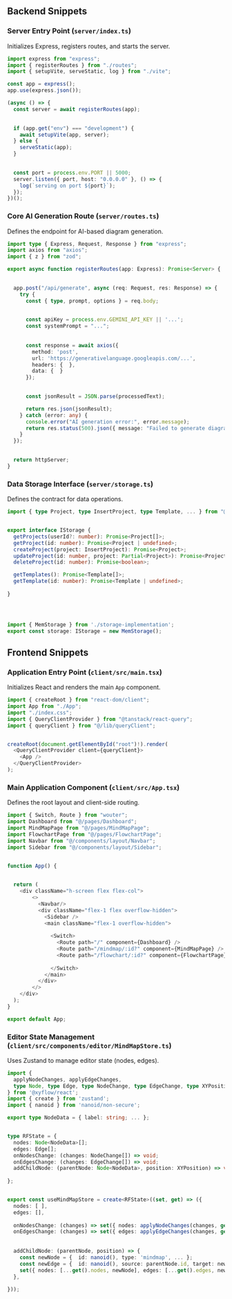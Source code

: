 ## Backend Snippets

### Server Entry Point (`server/index.ts`)
Initializes Express, registers routes, and starts the server.

```typescript
import express from "express";
import { registerRoutes } from "./routes";
import { setupVite, serveStatic, log } from "./vite";

const app = express();
app.use(express.json()); 

(async () => {
  const server = await registerRoutes(app); 

  
  if (app.get("env") === "development") {
    await setupVite(app, server);
  } else {
    serveStatic(app);
  }

  
  const port = process.env.PORT || 5000;
  server.listen({ port, host: "0.0.0.0" }, () => {
    log(`serving on port ${port}`);
  });
})();
```

### Core AI Generation Route (`server/routes.ts`)
Defines the endpoint for AI-based diagram generation.

```typescript
import type { Express, Request, Response } from "express";
import axios from "axios"; 
import { z } from "zod"; 

export async function registerRoutes(app: Express): Promise<Server> {
  

  app.post("/api/generate", async (req: Request, res: Response) => {
    try {
      const { type, prompt, options } = req.body;
      

      const apiKey = process.env.GEMINI_API_KEY || '...';
      const systemPrompt = "..."; 
      
      
      const response = await axios({
        method: 'post',
        url: 'https://generativelanguage.googleapis.com/...',
        headers: {  },
        data: {  }
      });

      
      const jsonResult = JSON.parse(processedText);

      return res.json(jsonResult);
    } catch (error: any) {
      console.error("AI generation error:", error.message);
      return res.status(500).json({ message: "Failed to generate diagram with AI..." });
    }
  });

  
  return httpServer;
}
```

### Data Storage Interface (`server/storage.ts`)
Defines the contract for data operations.

```typescript
import { type Project, type InsertProject, type Template, ... } from "@shared/schema";


export interface IStorage {
  getProjects(userId?: number): Promise<Project[]>;
  getProject(id: number): Promise<Project | undefined>;
  createProject(project: InsertProject): Promise<Project>;
  updateProject(id: number, project: Partial<Project>): Promise<Project | undefined>;
  deleteProject(id: number): Promise<boolean>;

  getTemplates(): Promise<Template[]>;
  getTemplate(id: number): Promise<Template | undefined>;
  
}




import { MemStorage } from './storage-implementation'; 
export const storage: IStorage = new MemStorage(); 
```

## Frontend Snippets

### Application Entry Point (`client/src/main.tsx`)
Initializes React and renders the main `App` component.

```typescript
import { createRoot } from "react-dom/client";
import App from "./App";
import "./index.css";
import { QueryClientProvider } from "@tanstack/react-query";
import { queryClient } from "@/lib/queryClient"; 


createRoot(document.getElementById("root")!).render(
  <QueryClientProvider client={queryClient}> 
    <App /> 
  </QueryClientProvider>
);
```

### Main Application Component (`client/src/App.tsx`)
Defines the root layout and client-side routing.

```typescript
import { Switch, Route } from "wouter"; 
import Dashboard from "@/pages/Dashboard";
import MindMapPage from "@/pages/MindMapPage";
import FlowchartPage from "@/pages/FlowchartPage";
import Navbar from "@/components/layout/Navbar";
import Sidebar from "@/components/layout/Sidebar";


function App() {
  

  return (
    <div className="h-screen flex flex-col">  
        <>  
          <Navbar/>
          <div className="flex-1 flex overflow-hidden">  
            <Sidebar />
            <main className="flex-1 overflow-hidden">  
              
              <Switch>
                <Route path="/" component={Dashboard} />
                <Route path="/mindmap/:id?" component={MindMapPage} />
                <Route path="/flowchart/:id?" component={FlowchartPage} />
                
              </Switch>
            </main>
          </div>
        </>
    </div>
  );
}

export default App;
```

### Editor State Management (`client/src/components/editor/MindMapStore.ts`)
Uses Zustand to manage editor state (nodes, edges).

```typescript
import {
  applyNodeChanges, applyEdgeChanges,
  type Node, type Edge, type NodeChange, type EdgeChange, type XYPosition,
} from '@xyflow/react'; 
import { create } from 'zustand'; 
import { nanoid } from 'nanoid/non-secure';

export type NodeData = { label: string; ... }; 


type RFState = {
  nodes: Node<NodeData>[];
  edges: Edge[];
  onNodesChange: (changes: NodeChange[]) => void;
  onEdgesChange: (changes: EdgeChange[]) => void;
  addChildNode: (parentNode: Node<NodeData>, position: XYPosition) => void;
  
};


export const useMindMapStore = create<RFState>((set, get) => ({
  nodes: [ ], 
  edges: [],
  
  onNodesChange: (changes) => set({ nodes: applyNodeChanges(changes, get().nodes) }),
  onEdgesChange: (changes) => set({ edges: applyEdgeChanges(changes, get().edges) }),
  
  
  addChildNode: (parentNode, position) => {
    const newNode = {  id: nanoid(), type: 'mindmap', ... };
    const newEdge = {  id: nanoid(), source: parentNode.id, target: newNode.id };
    set({ nodes: [...get().nodes, newNode], edges: [...get().edges, newEdge] });
  },
  
}));
``` 